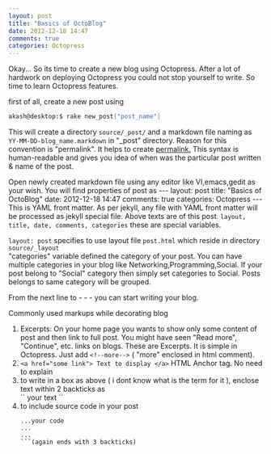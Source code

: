 ```yaml
---
layout: post
title: "Basics of OctoBlog"
date: 2012-12-18 14:47
comments: true
categories: Octopress
---
```


Okay... So its time to create a new blog using Octopress. After a lot of hardwork on deploying Octopress you could not stop yourself to write. So time to learn Octopress features. 
<!--more-->

first of all, create a new post using
```bash new post
akash@desktop:$ rake new_post["post_name"]
```
This will create a directory ``source/_post/`` and a markdown file naming as
``YY-MM-DD-blog_name.markdown`` in "_post" directory. Reason for this convention is "permalink". It helps to create <a href="http://en.wikipedia.org/wiki/Permalink">permalink.</a> This syntax is human-readable and gives you idea of when was the particular post written & name of the post.

Open newly created markdown file using any editor like VI,emacs,gedit as your wish. You will find properties of post as
		---
		layout: post
		title: "Basics of OctoBlog"
		date: 2012-12-18 14:47
		comments: true
		categories: Octopress
		---
This is YAML front matter. As per jekyll, any file with YAML front matter will be processed as jekyll special file. Above texts are of this post. ``layout, title, date, comments, categories`` these are special variables.</br>

``layout: post`` specifies to use layout file ``post.html`` which reside in directory ``source/_layout``</br>
"categories" variable defined the category of your post. You can have multiple categories in your blog like Networking,Programming,Social. If your post belong to "Social" category then simply set categories to Social. Posts belongs to same category will be grouped.</br>

From the next line to - - - you can start writing your blog.

Commonly used markups while decorating blog<br>
1. Excerpts: On your home page you wants to show only some content of post and then link to full post. You might have seen "Read more", "Continue", etc. links on blogs. These are Excerpts. It is simple in Octopress. Just add ``<!--more-->`` ( "more" enclosed in html comment).</br>
2. ``<a href="some link"> Text to display </a>`` HTML Anchor tag. No need to explain</br>
3. to write in a box as above ( i dont know what is the term for it ), enclose text within 2 backticks as</br>
\`\` your text \`\`</br>
4. to include source code in your post
   	```[lang name] [title of source code]
	...your code
	...
	...	
	```(again ends with 3 backticks)




